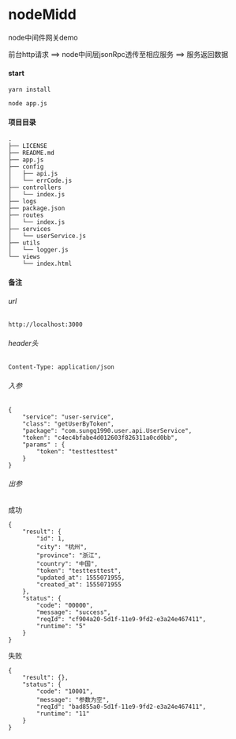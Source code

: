# nodeMidd
node中间件网关demo

前台http请求 ==> node中间层jsonRpc透传至相应服务 ==> 服务返回数据

#### start

```
yarn install

node app.js
```

#### 项目目录

```
.
├── LICENSE
├── README.md
├── app.js
├── config
│   ├── api.js
│   └── errCode.js
├── controllers
│   └── index.js
├── logs
├── package.json
├── routes
│   └── index.js
├── services
│   └── userService.js
├── utils
│   └── logger.js
└── views
    └── index.html
```

#### 备注

###### url

```
http://localhost:3000
```

###### header头

```
Content-Type: application/json
```

###### 入参

```
{
    "service": "user-service",
    "class": "getUserByToken",
    "package": "com.sungq1990.user.api.UserService",
    "token": "c4ec4bfabe4d012603f826311a0cd0bb",
    "params" : {
        "token": "testtesttest"
    }
}
```

###### 出参

成功

```
{
    "result": {
        "id": 1,
        "city": "杭州",
        "province": "浙江",
        "country": "中国",
        "token": "testtesttest",
        "updated_at": 1555071955,
        "created_at": 1555071955
    },
    "status": {
        "code": "00000",
        "message": "success",
        "reqId": "cf904a20-5d1f-11e9-9fd2-e3a24e467411",
        "runtime": "5"
    }
}
```

失败
```
{
    "result": {},
    "status": {
        "code": "10001",
        "message": "参数为空",
        "reqId": "bad855a0-5d1f-11e9-9fd2-e3a24e467411",
        "runtime": "11"
    }
}
```